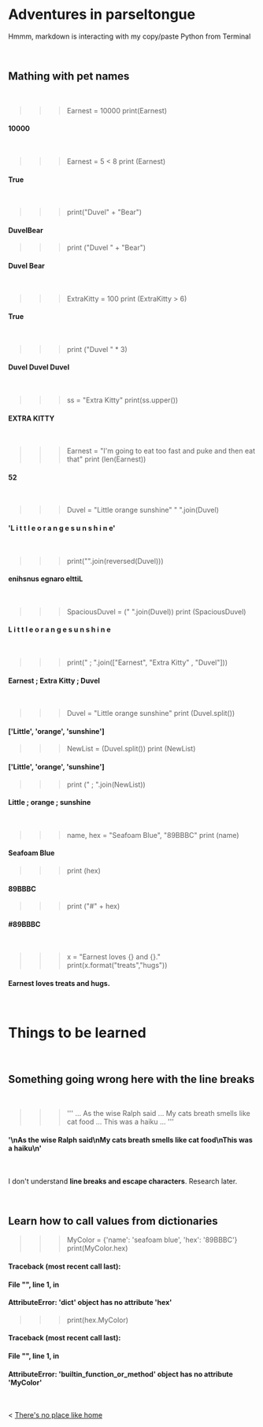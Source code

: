 # Adventures in parseltongue

Hmmm, markdown is interacting with my copy/paste Python from Terminal

&nbsp; &nbsp; &nbsp; &nbsp;

## Mathing with pet names

&nbsp; &nbsp;

>>> Earnest = 10000
>>> print(Earnest)
#### 10000

&nbsp;

>>> Earnest = 5 < 8
>>> print (Earnest)
#### True

&nbsp;

>>> print("Duvel" + "Bear")
#### DuvelBear

>>> print ("Duvel " + "Bear")
#### Duvel Bear

&nbsp;

>>> ExtraKitty = 100
>>> print (ExtraKitty > 6)
#### True

&nbsp;

>>> print ("Duvel " * 3)
#### Duvel Duvel Duvel 

&nbsp;

>>> ss = "Extra Kitty"
>>> print(ss.upper())
#### EXTRA KITTY

 &nbsp;
 
>>> Earnest = "I'm going to eat too fast and puke and then eat that"
>>> print (len(Earnest))
#### 52

&nbsp;

>>> Duvel = "Little orange sunshine"
>>> " ".join(Duvel)
#### 'L i t t l e   o r a n g e   s u n s h i n e'

&nbsp;

>>> print("".join(reversed(Duvel)))
#### enihsnus egnaro elttiL

&nbsp;

>>> SpaciousDuvel = ("  ".join(Duvel))
>>> print (SpaciousDuvel)
#### L  i  t  t  l  e     o  r  a  n  g  e     s  u  n  s  h  i  n  e

 &nbsp;
 
>>> print(" ; ".join(["Earnest", "Extra Kitty" , "Duvel"]))
#### Earnest ; Extra Kitty ; Duvel

&nbsp; 

>>> Duvel = "Little orange sunshine"
>>> print (Duvel.split())
#### ['Little', 'orange', 'sunshine']
>>> NewList = (Duvel.split())
>>> print (NewList)
#### ['Little', 'orange', 'sunshine']
>>> print (" ; ".join(NewList))
#### Little ; orange ; sunshine


&nbsp;

>>> name, hex = "Seafoam Blue", "89BBBC"
>>> print (name)
#### Seafoam Blue
>>> print (hex)
#### 89BBBC
>>> print ("#" + hex)
#### #89BBBC

&nbsp; 

>>> x = "Earnest loves {} and {}."
>>> print(x.format("treats","hugs"))
#### Earnest loves treats and hugs.

&nbsp; &nbsp;

# Things to be learned

&nbsp;

## Something going wrong here with the line breaks
&nbsp;

>>> '''
... As the wise Ralph said
... My cats breath smells like cat food
... This was a haiku
... '''
#### '\nAs the wise Ralph said\nMy cats breath smells like cat food\nThis was a haiku\n'
&nbsp;

I don't understand **line breaks and escape characters**. Research later.

&nbsp; &nbsp; 

## Learn how to call values from dictionaries

>>> MyColor = {'name': 'seafoam blue', 'hex': '89BBBC'}
>>> print(MyColor.hex)
#### Traceback (most recent call last):
#### File "<stdin>", line 1, in <module>
#### AttributeError: 'dict' object has no attribute 'hex'
>>> print(hex.MyColor)
 
#### Traceback (most recent call last):
#### File "<stdin>", line 1, in <module>
#### AttributeError: 'builtin_function_or_method' object has no attribute 'MyColor'
>>> 

&nbsp; &nbsp; &nbsp; &nbsp;
  

< [There's no place like home](./index.md)
